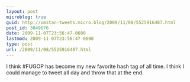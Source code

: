 ```yaml
---
layout: post
microblog: true
guid: http://vmstan-tweets.micro.blog/2009/11/08/5525916487.html
post_id: 3049676
date: 2009-11-07T23:56:47-0600
lastmod: 2009-11-07T23:56:47-0600
type: post
url: /2009/11/08/5525916487.html
---
```

I think #FUGOP has become my new favorite hash tag of all time. I think I could manage to tweet all day and throw that at the end.
